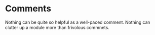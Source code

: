 # Comments

Nothing can be quite so helpful as a well-paced comment.
Nothing can clutter up a module more than frivolous commnets.